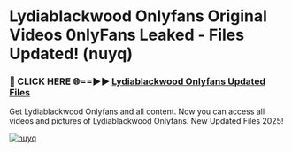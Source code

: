 # Lydiablackwood Onlyfans Original Videos 0nlyFans Leaked - Files Updated! (nuyq)

<h3>🔴 CLICK HERE 🌐==►► <a href="https://tinyurl.com/ehrbuxhb" rel="nofollow">Lydiablackwood Onlyfans Updated Files</a></h3>

Get Lydiablackwood Onlyfans and all content. Now you can access all videos and pictures of Lydiablackwood Onlyfans. New Updated Files 2025!

[![nuyq](https://i.imgur.com/lVYEuWS.gif)](https://tinyurl.com/ehrbuxhb)
